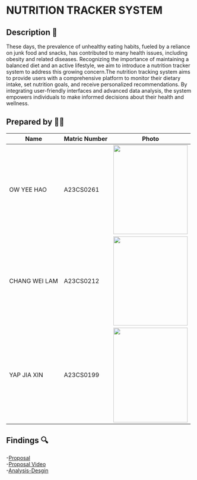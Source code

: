 # NUTRITION TRACKER SYSTEM

## Description 📝
These days, the prevalence of unhealthy eating habits, fueled by a reliance on junk food and snacks, has contributed to many health issues, including obesity and related diseases. Recognizing the importance of maintaining a balanced diet and an active lifestyle, we aim to introduce a nutrition tracker system to address this growing concern.The nutrition tracking system aims to provide users with a comprehensive platform to monitor their dietary intake, set nutrition goals, and receive personalized recommendations. By integrating user-friendly interfaces and advanced data analysis, the system empowers individuals to make informed decisions about their health and wellness.


## Prepared by 🧑‍💻

| Name                                     | Matric Number | Photo |
|------------------------------------------|---------------|-------|
| OW YEE HAO  | A23CS0261     | <image src = "images/OWYEEHAO.jpg" width="200" height="240">|
| CHANG WEI LAM       | A23CS0212     | <image src = "images/CHANGWEILAM.JPEG" width="200" height="240">|
| YAP JIA XIN                 | A23CS0199    |<image src = "images/YAPJIAXIN.jpg" width="200" height="255"> |


## Findings 🔍
-[Proposal](https://github.com/jjn7702/SECJ1023-PT2/tree/main/Submission/sec08_23242/2e1i/Proposal) <br>
-[Proposal Video](https://youtu.be/cf3Y22MzCVM?feature=shared)<br>
-[Analysis-Desgin](https://github.com/jjn7702/SECJ1023-PT2/tree/main/Submission/sec08_23242/2e1i/Analysis-Design)<br>
